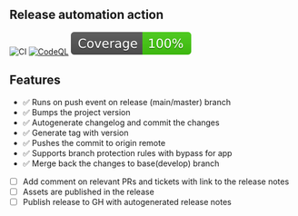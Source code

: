 ## Release automation action

![CI](https://github.com/talview/release-action/actions/workflows/ci.yml/badge.svg)
[![CodeQL](https://github.com/talview/release-action/actions/workflows/codeql-analysis.yml/badge.svg)](https://github.com/talview/release-action/actions/workflows/codeql-analysis.yml)
[![Coverage](./badges/coverage.svg)](./badges/coverage.svg)

## Features

- ✅ Runs on push event on release (main/master) branch
- ✅ Bumps the project version
- ✅ Autogenerate changelog and commit the changes
- ✅ Generate tag with version
- ✅ Pushes the commit to origin remote
- ✅ Supports branch protection rules with bypass for app
- ✅ Merge back the changes to base(develop) branch
- [ ] Add comment on relevant PRs and tickets with link to the release notes
- [ ] Assets are published in the release
- [ ] Publish release to GH with autogenerated release notes
